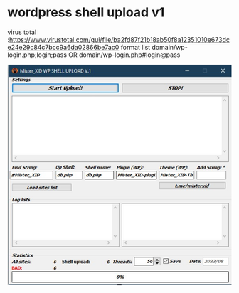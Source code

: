 # wordpress shell upload v1 
virus total :https://www.virustotal.com/gui/file/ba2fd87f21b18ab50f8a12351010e673dce24e29c84c7bcc9a6da02866be7ac0
format list domain/wp-login.php;login;pass OR domain/wp-login.php#login@pass 

![](/image.jpg)
